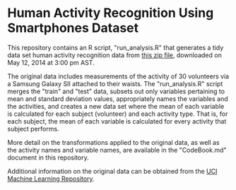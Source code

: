 Human Activity Recognition Using Smartphones Dataset
=================================

This repository contains an R script, "run_analysis.R" that generates a tidy data set human activity recognition data from [this zip file](https://d396qusza40orc.cloudfront.net/getdata%2Fprojectfiles%2FUCI%20HAR%20Dataset.zip), downloaded on May 12, 2014 at 3:00 pm AST.  

The original data includes measurements of the activity of 30 volunteers via a Samsung Galaxy SII attached to their waists. The "run_analysis.R" script merges the "train" and "test" data, subsets out only variables pertaining to mean and standard deviation values, appropriately names the variables and the activities, and creates a new data set where the mean of each variable is calculated for each subject (volunteer) and each activity type. That is, for each subject, the mean of each variable is calculated for every activity that subject performs.  

More detail on the transformations applied to the original data, as well as the activity names and variable names, are available in the "CodeBook.md" document in this repository.

Additional information on the original data can be obtained from the [UCI Machine Learning Repository](http://archive.ics.uci.edu/ml/datasets/Human+Activity+Recognition+Using+Smartphones).
